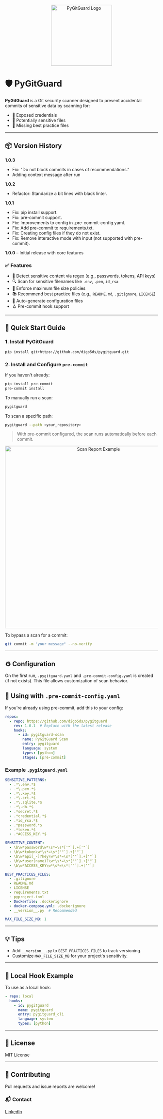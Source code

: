 <p align="center">
  <img src="docs/pygitguard.png" alt="PyGitGuard Logo" width="200"/>
</p>

# 🛡️ PyGitGuard

**PyGitGuard** is a Git security scanner designed to prevent accidental commits of sensitive data by scanning for:

* 🧪 Exposed credentials
* 📁 Potentially sensitive files
* 📄 Missing best practice files

---

## 📦 Version History
**1.0.3**
 - Fix: "Do not block commits in cases of recommendations."
 - Adding context message after run


**1.0.2**
  - Refactor: Standarize a bit lines with black linter.
  
**1.0.1** 
  - Fix: pip install support.
  - Fix: pre-commit support.
  - Fix: Improvements to config in .pre-commit-config.yaml.
  - Fix: Add pre-commit to requirements.txt.
  - Fix: Creating config files if they do not exist.
  - Fix: Remove interactive mode with input (not supported with pre-commit).

**1.0.0** – Initial release with core features

### ✅ Features

* 🚫 Detect sensitive content via regex (e.g., passwords, tokens, API keys)
* 🔍 Scan for sensitive filenames like `.env`, `.pem`, `id_rsa`
* 📏 Enforce maximum file size policies
* 📚 Recommend best practice files (e.g., `README.md`, `.gitignore`, `LICENSE`)
* 🔄 Auto-generate configuration files
* 🪝 Pre-commit hook support

---

## 🚀 Quick Start Guide

### 1. Install PyGitGuard

```bash
pip install git+https://github.com/digo5ds/pygitguard.git
```

### 2. Install and Configure `pre-commit`

If you haven't already:

```bash
pip install pre-commit
pre-commit install
```

To manually run a scan:

```bash
pygitguard
```

To scan a specific path:

```bash
pygitguard --path <your_repository>
```

> With pre-commit configured, the scan runs automatically before each commit.

<p align="center">
  <img src="docs/report.png" alt="Scan Report Example" width="600"/>
</p>

To bypass a scan for a commit:

```bash
git commit -m "your message" --no-verify
```

---

## ⚙️ Configuration

On the first run, `.pygitguard.yaml` and `.pre-commit-config.yaml` is created (if not exists). This file allows customization of scan behavior.
## 📌 Using with `.pre-commit-config.yaml`

If you're already using pre-commit, add this to your config:

```yaml
repos:
  - repo: https://github.com/digo5ds/pygitguard
    rev: 1.0.1  # Replace with the latest release
    hooks:
      - id: pygitguard-scan
        name: PyGitGuard Scan
        entry: pygitguard
        language: system
        types: [python]
        stages: [pre-commit]
```

### Example `.pygitguard.yaml`

```yaml
SENSITIVE_PATTERNS:
  - .*\.env.*$
  - .*\.pem.*$
  - .*\.key.*$
  - .*\.crt.*$
  - .*\.sqlite.*$
  - .*\.db.*$
  - .*secret.*$
  - .*credential.*$
  - .*id_rsa.*$
  - .*password.*$
  - .*token.*$
  - .*ACCESS_KEY.*$

SENSITIVE_CONTENT:
  - \b\w*password\w*\s*=\s*['"`].+['"`]
  - \b\w*token\w*\s*=\s*['"`].+['"`]
  - \b\w*api[_-]?key\w*\s*=\s*['"`].+['"`]
  - \b\w*user(name)?\w*\s*=\s*['"`].+['"`]
  - \b\w*ACCESS_KEY\w*\s*=\s*['"`].+['"`]

BEST_PRACTICES_FILES:
  - .gitignore
  - README.md
  - LICENSE
  - requirements.txt
  - pyproject.toml
  - Dockerfile: .dockerignore
  - docker-compose.yml: .dockerignore
  - __version__.py  # Recommended

MAX_FILE_SIZE_MB: 1
```

---

## 💡 Tips

* Add `__version__.py` to `BEST_PRACTICES_FILES` to track versioning.
* Customize `MAX_FILE_SIZE_MB` for your project's sensitivity.

---

## 🔧 Local Hook Example

To use as a local hook:

```yaml
- repo: local
  hooks:
    - id: pygitguard
      name: pygitguard
      entry: pygitguard_cli
      language: system
      types: [python]
```

---

## 📄 License

MIT License

---

## 🤝 Contributing

Pull requests and issue reports are welcome!

### 📬 Contact

[LinkedIn](https://www.linkedin.com/in/diogosilvaf/)
